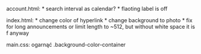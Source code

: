 account.html:
    * search interval as calendar?
    * flaoting label is off

index.html:
    * change color of hyperlink
    * change background to photo
    * fix for long announcements or limit length to ~512, but without white space it is f anyway

main.css:
    ogarnąć .background-color-container